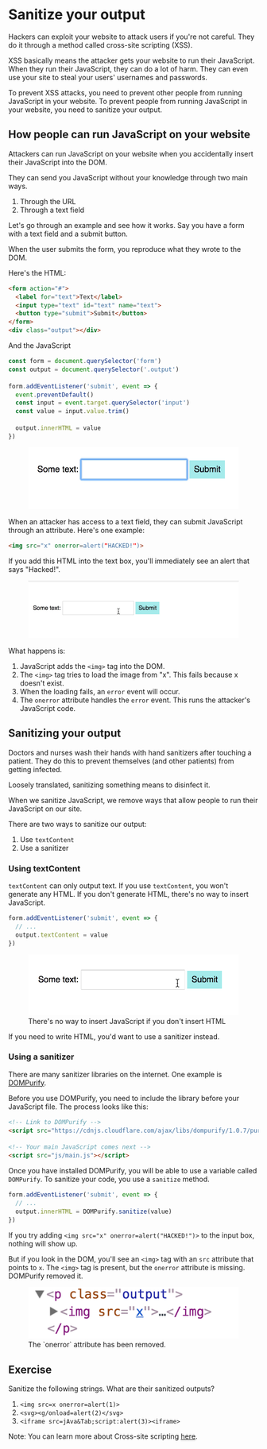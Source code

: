 # Sanitize your output

Hackers can exploit your website to attack users if you're not careful. They do it through a method called cross-site scripting (XSS).

XSS basically means the attacker gets your website to run their JavaScript. When they run their JavaScript, they can do a lot of harm. They can even use your site to steal your users' usernames and passwords.

To prevent XSS attacks, you need to prevent other people from running JavaScript in your website. To prevent people from running JavaScript in your website, you need to sanitize your output.

## How people can run JavaScript on your website

Attackers can run JavaScript on your website when you accidentally insert their JavaScript into the DOM.

They can send you JavaScript without your knowledge through two main ways.

1. Through the URL
2. Through a text field

Let's go through an example and see how it works. Say you have a form with a text field and a submit button.

When the user submits the form, you reproduce what they wrote to the DOM.

Here's the HTML:

```html
<form action="#">
  <label for="text">Text</label>
  <input type="text" id="text" name="text">
  <button type="submit">Submit</button>
</form>
<div class="output"></div>
```

And the JavaScript

```js
const form = document.querySelector('form')
const output = document.querySelector('.output')

form.addEventListener('submit', event => {
  event.preventDefault()
  const input = event.target.querySelector('input')
  const value = input.value.trim()

  output.innerHTML = value
})
```

<figure>
  <img src="../../images/forms/sanitize/input.gif" alt="A user types 'Mary had a little lamb' into the text field. The JavaScript outputs the text 'Mary had a little lamb' into the output div">
</figure>

When an attacker has access to a text field, they can submit JavaScript through an attribute. Here's one example:

```html
<img src="x" onerror=alert("HACKED!")>
```

If you add this HTML into the text box, you'll immediately see an alert that says "Hacked!".

<figure>
  <img src="../../images/forms/sanitize/hacked.gif" alt="An alert with the words 'Hacked!' pops out when the above image tag is entered into the text field">
</figure>

What happens is:

1. JavaScript adds the `<img>` tag into the DOM.
2. The `<img>` tag tries to load the image from "x". This fails because x doesn't exist.
3. When the loading fails, an `error` event will occur.
4. The `onerror` attribute handles the `error` event. This runs the attacker's JavaScript code.

## Sanitizing your output

Doctors and nurses wash their hands with hand sanitizers after touching a patient. They do this to prevent themselves (and other patients) from getting infected.

Loosely translated, sanitizing something means to disinfect it.

When we sanitize JavaScript, we remove ways that allow people to run their JavaScript on our site.

There are two ways to sanitize our output:

1. Use `textContent`
2. Use a sanitizer

### Using textContent

`textContent` can only output text. If you use `textContent`, you won't generate any HTML. If you don't generate HTML, there's no way to insert JavaScript.

```js
form.addEventListener('submit', event => {
  // ...
  output.textContent = value
})
```

<figure>
  <img src="../../images/forms/sanitize/sanitized.gif" alt="The user writes the offending image tag mentioned above, but the entire image tag appears as text.">
  <figcaption>There's no way to insert JavaScript if you don't insert HTML</figcaption>
</figure>

If you need to write HTML, you'd want to use a sanitizer instead.

### Using a sanitizer

There are many sanitizer libraries on the internet. One example is [DOMPurify](https://github.com/cure53/DOMPurify).

Before you use DOMPurify, you need to include the library before your JavaScript file. The process looks like this:

```html
<!-- Link to DOMPurify -->
<script src="https://cdnjs.cloudflare.com/ajax/libs/dompurify/1.0.7/purify.min.js"></script>

<!-- Your main JavaScript comes next -->
<script src="js/main.js"></script>
```

Once you have installed DOMPurify, you will be able to use a variable called `DOMPurify`. To sanitize your code, you use a `sanitize` method.

```js
form.addEventListener('submit', event => {
  // ...
  output.innerHTML = DOMPurify.sanitize(value)
})
```

If you try adding `<img src="x" onerror=alert("HACKED!")>` to the input box, nothing will show up.

But if you look in the DOM, you'll see an `<img>` tag with an `src` attribute that points to `x`. The `<img>` tag is present, but the `onerror` attribute is missing. DOMPurify removed it.

<figure>
  <img src="../../images/forms/sanitize/sanitized2.png" alt="The onerror attribute has been removed out.">
  <figcaption aria-hidden>The `onerror` attribute has been removed. </figcaption>
</figure>

## Exercise

Sanitize the following strings. What are their sanitized outputs?

1. `<img src=x onerror=alert(1)>`
2. `<svg><g/onload=alert(2)</svg>`
3. `<iframe src=jAva&Tab;script:alert(3)><iframe>`

Note: You can learn more about Cross-site scripting [here](https://excess-xss.com).
